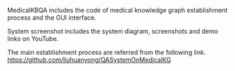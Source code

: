 MedicalKBQA includes the code of medical knowledge graph establishment process and the GUI interface.

System screenshot includes the system diagram, screenshots and demo links on YouTube.

The main establishment process are referred from the following link.
https://github.com/liuhuanyong/QASystemOnMedicalKG

